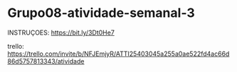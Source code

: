 # Grupo08-atividade-semanal-3

INSTRUÇOES: 
https://bit.ly/3Dt0He7

trello: 
https://trello.com/invite/b/NFJEmjyR/ATTI25403045a255a0ae522fd4ac66d86d5757813343/atividade

